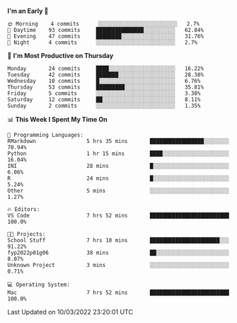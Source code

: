 <!--START_SECTION:waka-->
**I'm an Early 🐤** 

```text
🌞 Morning    4 commits      ░░░░░░░░░░░░░░░░░░░░░░░░░   2.7% 
🌆 Daytime    93 commits     ███████████████░░░░░░░░░░   62.84% 
🌃 Evening    47 commits     ████████░░░░░░░░░░░░░░░░░   31.76% 
🌙 Night      4 commits      ░░░░░░░░░░░░░░░░░░░░░░░░░   2.7%

```
📅 **I'm Most Productive on Thursday** 

```text
Monday       24 commits     ████░░░░░░░░░░░░░░░░░░░░░   16.22% 
Tuesday      42 commits     ███████░░░░░░░░░░░░░░░░░░   28.38% 
Wednesday    10 commits     █░░░░░░░░░░░░░░░░░░░░░░░░   6.76% 
Thursday     53 commits     █████████░░░░░░░░░░░░░░░░   35.81% 
Friday       5 commits      ░░░░░░░░░░░░░░░░░░░░░░░░░   3.38% 
Saturday     12 commits     ██░░░░░░░░░░░░░░░░░░░░░░░   8.11% 
Sunday       2 commits      ░░░░░░░░░░░░░░░░░░░░░░░░░   1.35%

```


📊 **This Week I Spent My Time On** 

```text
💬 Programming Languages: 
RMarkdown                5 hrs 35 mins       █████████████████░░░░░░░░   70.94% 
Python                   1 hr 15 mins        ████░░░░░░░░░░░░░░░░░░░░░   16.04% 
INI                      28 mins             █░░░░░░░░░░░░░░░░░░░░░░░░   6.06% 
R                        24 mins             █░░░░░░░░░░░░░░░░░░░░░░░░   5.24% 
Other                    5 mins              ░░░░░░░░░░░░░░░░░░░░░░░░░   1.27%

🔥 Editors: 
VS Code                  7 hrs 52 mins       █████████████████████████   100.0%

🐱‍💻 Projects: 
School Stuff             7 hrs 10 mins       ██████████████████████░░░   91.22% 
fyp2022p01g06            38 mins             ██░░░░░░░░░░░░░░░░░░░░░░░   8.07% 
Unknown Project          3 mins              ░░░░░░░░░░░░░░░░░░░░░░░░░   0.71%

💻 Operating System: 
Mac                      7 hrs 52 mins       █████████████████████████   100.0%

```


 Last Updated on 10/03/2022 23:20:01 UTC
<!--END_SECTION:waka-->


<!---
viggo-gascou/viggo-gascou is a ✨ special ✨ repository because its `README.md` (this file) appears on your GitHub profile.
You can click the Preview link to take a look at your changes.
--->
